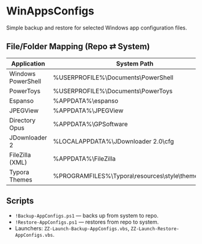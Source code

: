 # WinAppsConfigs

Simple backup and restore for selected Windows app configuration files.

## File/Folder Mapping (Repo ⇄ System)

| Application        | System Path                                           | Current Path                                      |
|--------------------|--------------------------------------------------------|---------------------------------------------------|
| Windows PowerShell | %USERPROFILE%\Documents\PowerShell                     | Documents/PowerShell                              |
| PowerToys          | %USERPROFILE%\Documents\PowerToys                      | Documents/PowerToys                               |
| Espanso            | %APPDATA%\espanso                                      | AppData/espanso                                   |
| JPEGView           | %APPDATA%\JPEGView                                     | AppData/JPEGView                                  |
| Directory Opus     | %APPDATA%\GPSoftware                                   | AppData/GPSoftware                                |
| JDownloader 2      | %LOCALAPPDATA%\JDownloader 2.0\cfg                     | LocalAppData/JDownloader 2.0/cfg                  |
| FileZilla (XML)    | %APPDATA%\FileZilla                                    | AppData/FileZilla/*.xml                           |
| Typora Themes      | %PROGRAMFILES%\Typora\resources\style\themes\*.css     | ProgramFiles/Typora/resources/style/themes/*.css  |

## Scripts
- `!Backup-AppConfigs.ps1` — backs up from system to repo.
- `!Restore-AppConfigs.ps1` — restores from repo to system.
- Launchers: `ZZ-Launch-Backup-AppConfigs.vbs`, `ZZ-Launch-Restore-AppConfigs.vbs`.

